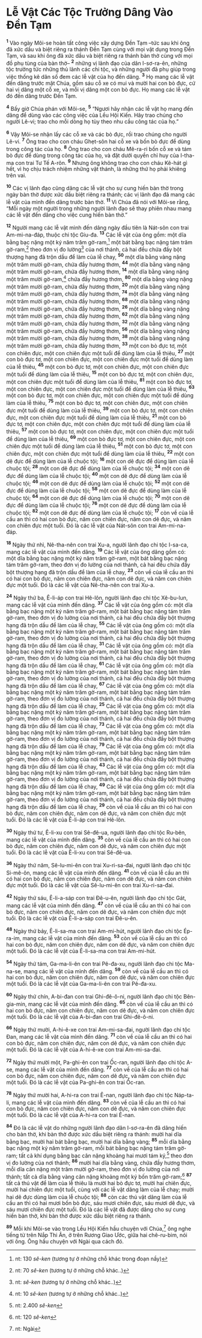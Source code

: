 # Lễ Vật Các Tộc Trưởng Dâng Vào Ðền Tạm
<sup><b>1</b></sup> Vào ngày Môi-se hoàn tất công việc xây dựng Ðền Tạm –tức sau khi ông đã xức dầu và biệt riêng ra thánh Ðền Tạm cùng với mọi vật dụng trong Ðền Tạm, và sau khi ông đã xức dầu và biệt riêng ra thánh bàn thờ cùng với mọi đồ phụ tùng của bàn thờ– <sup><b>2</b></sup> những vị lãnh đạo của dân I-sơ-ra-ên, những tộc trưởng tức những thủ lãnh các chi tộc, và những người đã phụ giúp trong việc thống kê dân số đem các lễ vật của họ đến dâng. <sup><b>3</b></sup> Họ mang các lễ vật đến dâng trước mặt Chúa, gồm sáu cỗ xe có mui và mười hai con bò đực, cứ hai vị dâng một cỗ xe, và mỗi vị dâng một con bò đực. Họ mang các lễ vật đó đến dâng trước Ðền Tạm.

<sup><b>4</b></sup> Bấy giờ Chúa phán với Môi-se, <sup><b>5</b></sup> “Ngươi hãy nhận các lễ vật họ mang đến dâng để dùng vào các công việc của Lều Hội Kiến. Hãy trao chúng cho người Lê-vi; trao cho mỗi dòng họ tùy theo nhu cầu công tác của họ.”

<sup><b>6</b></sup> Vậy Môi-se nhận lấy các cỗ xe và các bò đực, rồi trao chúng cho người Lê-vi. <sup><b>7</b></sup> Ông trao cho con cháu Ghẹt-sôn hai cỗ xe và bốn bò đực để dùng trong công tác của họ. <sup><b>8</b></sup> Ông trao cho con cháu Mê-ra-ri bốn cỗ xe và tám bò đực để dùng trong công tác của họ, và đặt dưới quyền chỉ huy của I-tha-ma con trai Tư Tế A-rôn. <sup><b>9</b></sup> Nhưng ông không trao cho con cháu Kê-hát gì hết, vì họ chịu trách nhiệm những vật thánh, là những thứ họ phải khiêng trên vai.

<sup><b>10</b></sup> Các vị lãnh đạo cũng dâng các lễ vật cho sự cung hiến bàn thờ trong ngày bàn thờ được xức dầu biệt riêng ra thánh; các vị lãnh đạo đã mang các lễ vật của mình đến dâng trước bàn thờ. <sup><b>11</b></sup> Vì Chúa đã nói với Môi-se rằng, “Mỗi ngày một người trong những người lãnh đạo sẽ thay phiên nhau mang các lễ vật đến dâng cho việc cung hiến bàn thờ.”

<sup><b>12</b></sup> Người mang các lễ vật mình đến dâng ngày đầu tiên là Nát-sôn con trai Am-mi-na-đáp, thuộc chi tộc Giu-đa. <sup><b>13</b></sup> Các lễ vật của ông gồm: một dĩa bằng bạc nặng một ký năm trăm gờ-ram,[^1-8f72ec83-e26f-4b87-9715-227755e283b1] một bát bằng bạc nặng tám trăm gờ-ram,[^2-8f72ec83-e26f-4b87-9715-227755e283b1] theo đơn vị đo lường[^3-8f72ec83-e26f-4b87-9715-227755e283b1] của nơi thánh, cả hai đều chứa đầy bột thượng hạng đã trộn dầu để làm của lễ chay, <sup><b>50</b></sup> một dĩa bằng vàng nặng một trăm mười gờ-ram, chứa đầy hương thơm, <sup><b>44</b></sup> một dĩa bằng vàng nặng một trăm mười gờ-ram, chứa đầy hương thơm, <sup><b>14</b></sup> một dĩa bằng vàng nặng một trăm mười gờ-ram,[^4-8f72ec83-e26f-4b87-9715-227755e283b1] chứa đầy hương thơm, <sup><b>80</b></sup> một dĩa bằng vàng nặng một trăm mười gờ-ram, chứa đầy hương thơm, <sup><b>20</b></sup> một dĩa bằng vàng nặng một trăm mười gờ-ram, chứa đầy hương thơm, <sup><b>74</b></sup> một dĩa bằng vàng nặng một trăm mười gờ-ram, chứa đầy hương thơm, <sup><b>68</b></sup> một dĩa bằng vàng nặng một trăm mười gờ-ram, chứa đầy hương thơm, <sup><b>26</b></sup> một dĩa bằng vàng nặng một trăm mười gờ-ram, chứa đầy hương thơm, <sup><b>62</b></sup> một dĩa bằng vàng nặng một trăm mười gờ-ram, chứa đầy hương thơm, <sup><b>32</b></sup> một dĩa bằng vàng nặng một trăm mười gờ-ram, chứa đầy hương thơm, <sup><b>56</b></sup> một dĩa bằng vàng nặng một trăm mười gờ-ram, chứa đầy hương thơm, <sup><b>38</b></sup> một dĩa bằng vàng nặng một trăm mười gờ-ram, chứa đầy hương thơm, <sup><b>33</b></sup> một con bò đực tơ, một con chiên đực, một con chiên đực một tuổi để dùng làm của lễ thiêu, <sup><b>27</b></sup> một con bò đực tơ, một con chiên đực, một con chiên đực một tuổi để dùng làm của lễ thiêu, <sup><b>45</b></sup> một con bò đực tơ, một con chiên đực, một con chiên đực một tuổi để dùng làm của lễ thiêu, <sup><b>15</b></sup> một con bò đực tơ, một con chiên đực, một con chiên đực một tuổi để dùng làm của lễ thiêu, <sup><b>81</b></sup> một con bò đực tơ, một con chiên đực, một con chiên đực một tuổi để dùng làm của lễ thiêu, <sup><b>63</b></sup> một con bò đực tơ, một con chiên đực, một con chiên đực một tuổi để dùng làm của lễ thiêu, <sup><b>75</b></sup> một con bò đực tơ, một con chiên đực, một con chiên đực một tuổi để dùng làm của lễ thiêu, <sup><b>39</b></sup> một con bò đực tơ, một con chiên đực, một con chiên đực một tuổi để dùng làm của lễ thiêu, <sup><b>21</b></sup> một con bò đực tơ, một con chiên đực, một con chiên đực một tuổi để dùng làm của lễ thiêu, <sup><b>57</b></sup> một con bò đực tơ, một con chiên đực, một con chiên đực một tuổi để dùng làm của lễ thiêu, <sup><b>69</b></sup> một con bò đực tơ, một con chiên đực, một con chiên đực một tuổi để dùng làm của lễ thiêu, <sup><b>51</b></sup> một con bò đực tơ, một con chiên đực, một con chiên đực một tuổi để dùng làm của lễ thiêu, <sup><b>22</b></sup> một con dê đực để dùng làm của lễ chuộc tội; <sup><b>16</b></sup> một con dê đực để dùng làm của lễ chuộc tội; <sup><b>28</b></sup> một con dê đực để dùng làm của lễ chuộc tội; <sup><b>34</b></sup> một con dê đực để dùng làm của lễ chuộc tội; <sup><b>40</b></sup> một con dê đực để dùng làm của lễ chuộc tội; <sup><b>46</b></sup> một con dê đực để dùng làm của lễ chuộc tội; <sup><b>52</b></sup> một con dê đực để dùng làm của lễ chuộc tội; <sup><b>58</b></sup> một con dê đực để dùng làm của lễ chuộc tội; <sup><b>64</b></sup> một con dê đực để dùng làm của lễ chuộc tội; <sup><b>70</b></sup> một con dê đực để dùng làm của lễ chuộc tội; <sup><b>76</b></sup> một con dê đực để dùng làm của lễ chuộc tội; <sup><b>82</b></sup> một con dê đực để dùng làm của lễ chuộc tội; <sup><b>17</b></sup> còn về của lễ cầu an thì có hai con bò đực, năm con chiên đực, năm con dê đực, và năm con chiên đực một tuổi. Ðó là các lễ vật của Nát-sôn con trai Am-mi-na-đáp.

<sup><b>18</b></sup> Ngày thứ nhì, Nê-tha-nên con trai Xu-a, người lãnh đạo chi tộc I-sa-ca, mang các lễ vật của mình đến dâng. <sup><b>19</b></sup> Các lễ vật của ông dâng gồm có: một dĩa bằng bạc nặng một ký năm trăm gờ-ram, một bát bằng bạc nặng tám trăm gờ-ram, theo đơn vị đo lường của nơi thánh, cả hai đều chứa đầy bột thượng hạng đã trộn dầu để làm của lễ chay, <sup><b>23</b></sup> còn về của lễ cầu an thì có hai con bò đực, năm con chiên đực, năm con dê đực, và năm con chiên đực một tuổi. Ðó là các lễ vật của Nê-tha-nên con trai Xu-a.

<sup><b>24</b></sup> Ngày thứ ba, Ê-li-áp con trai Hê-lôn, người lãnh đạo chi tộc Xê-bu-lun, mang các lễ vật của mình đến dâng. <sup><b>37</b></sup> Các lễ vật của ông gồm có: một dĩa bằng bạc nặng một ký năm trăm gờ-ram, một bát bằng bạc nặng tám trăm gờ-ram, theo đơn vị đo lường của nơi thánh, cả hai đều chứa đầy bột thượng hạng đã trộn dầu để làm của lễ chay, <sup><b>55</b></sup> Các lễ vật của ông gồm có: một dĩa bằng bạc nặng một ký năm trăm gờ-ram, một bát bằng bạc nặng tám trăm gờ-ram, theo đơn vị đo lường của nơi thánh, cả hai đều chứa đầy bột thượng hạng đã trộn dầu để làm của lễ chay, <sup><b>31</b></sup> Các lễ vật của ông gồm có: một dĩa bằng bạc nặng một ký năm trăm gờ-ram, một bát bằng bạc nặng tám trăm gờ-ram, theo đơn vị đo lường của nơi thánh, cả hai đều chứa đầy bột thượng hạng đã trộn dầu để làm của lễ chay, <sup><b>61</b></sup> Các lễ vật của ông gồm có: một dĩa bằng bạc nặng một ký năm trăm gờ-ram, một bát bằng bạc nặng tám trăm gờ-ram, theo đơn vị đo lường của nơi thánh, cả hai đều chứa đầy bột thượng hạng đã trộn dầu để làm của lễ chay, <sup><b>67</b></sup> Các lễ vật của ông gồm có: một dĩa bằng bạc nặng một ký năm trăm gờ-ram, một bát bằng bạc nặng tám trăm gờ-ram, theo đơn vị đo lường của nơi thánh, cả hai đều chứa đầy bột thượng hạng đã trộn dầu để làm của lễ chay, <sup><b>25</b></sup> Các lễ vật của ông gồm có: một dĩa bằng bạc nặng một ký năm trăm gờ-ram, một bát bằng bạc nặng tám trăm gờ-ram, theo đơn vị đo lường của nơi thánh, cả hai đều chứa đầy bột thượng hạng đã trộn dầu để làm của lễ chay, <sup><b>73</b></sup> Các lễ vật của ông gồm có: một dĩa bằng bạc nặng một ký năm trăm gờ-ram, một bát bằng bạc nặng tám trăm gờ-ram, theo đơn vị đo lường của nơi thánh, cả hai đều chứa đầy bột thượng hạng đã trộn dầu để làm của lễ chay, <sup><b>79</b></sup> Các lễ vật của ông gồm có: một dĩa bằng bạc nặng một ký năm trăm gờ-ram, một bát bằng bạc nặng tám trăm gờ-ram, theo đơn vị đo lường của nơi thánh, cả hai đều chứa đầy bột thượng hạng đã trộn dầu để làm của lễ chay, <sup><b>43</b></sup> Các lễ vật của ông gồm có: một dĩa bằng bạc nặng một ký năm trăm gờ-ram, một bát bằng bạc nặng tám trăm gờ-ram, theo đơn vị đo lường của nơi thánh, cả hai đều chứa đầy bột thượng hạng đã trộn dầu để làm của lễ chay, <sup><b>49</b></sup> Các lễ vật của ông gồm có: một dĩa bằng bạc nặng một ký năm trăm gờ-ram, một bát bằng bạc nặng tám trăm gờ-ram, theo đơn vị đo lường của nơi thánh, cả hai đều chứa đầy bột thượng hạng đã trộn dầu để làm của lễ chay, <sup><b>29</b></sup> còn về của lễ cầu an thì có hai con bò đực, năm con chiên đực, năm con dê đực, và năm con chiên đực một tuổi. Ðó là các lễ vật của Ê-li-áp con trai Hê-lôn.

<sup><b>30</b></sup> Ngày thứ tư, Ê-li-xu con trai Sê-đê-ua, người lãnh đạo chi tộc Ru-bên, mang các lễ vật của mình đến dâng. <sup><b>35</b></sup> còn về của lễ cầu an thì có hai con bò đực, năm con chiên đực, năm con dê đực, và năm con chiên đực một tuổi. Ðó là các lễ vật của Ê-li-xu con trai Sê-đê-ua.

<sup><b>36</b></sup> Ngày thứ năm, Sê-lu-mi-ên con trai Xu-ri-sa-đai, người lãnh đạo chi tộc Si-mê-ôn, mang các lễ vật của mình đến dâng. <sup><b>41</b></sup> còn về của lễ cầu an thì có hai con bò đực, năm con chiên đực, năm con dê đực, và năm con chiên đực một tuổi. Ðó là các lễ vật của Sê-lu-mi-ên con trai Xu-ri-sa-đai.

<sup><b>42</b></sup> Ngày thứ sáu, Ê-li-a-sáp con trai Ðê-u-ên, người lãnh đạo chi tộc Gát, mang các lễ vật của mình đến dâng. <sup><b>47</b></sup> còn về của lễ cầu an thì có hai con bò đực, năm con chiên đực, năm con dê đực, và năm con chiên đực một tuổi. Ðó là các lễ vật của Ê-li-a-sáp con trai Ðê-u-ên.

<sup><b>48</b></sup> Ngày thứ bảy, Ê-li-sa-ma con trai Am-mi-hút, người lãnh đạo chi tộc Ép-ra-im, mang các lễ vật của mình đến dâng. <sup><b>53</b></sup> còn về của lễ cầu an thì có hai con bò đực, năm con chiên đực, năm con dê đực, và năm con chiên đực một tuổi. Ðó là các lễ vật của Ê-li-sa-ma con trai Am-mi-hút.

<sup><b>54</b></sup> Ngày thứ tám, Ga-ma-li-ên con trai Pê-đa-xu, người lãnh đạo chi tộc Ma-na-se, mang các lễ vật của mình đến dâng. <sup><b>59</b></sup> còn về của lễ cầu an thì có hai con bò đực, năm con chiên đực, năm con dê đực, và năm con chiên đực một tuổi. Ðó là các lễ vật của Ga-ma-li-ên con trai Pê-đa-xu.

<sup><b>60</b></sup> Ngày thứ chín, A-bi-đan con trai Ghi-đê-ô-ni, người lãnh đạo chi tộc Bên-gia-min, mang các lễ vật của mình đến dâng. <sup><b>65</b></sup> còn về của lễ cầu an thì có hai con bò đực, năm con chiên đực, năm con dê đực, và năm con chiên đực một tuổi. Ðó là các lễ vật của A-bi-đan con trai Ghi-đê-ô-ni.

<sup><b>66</b></sup> Ngày thứ mười, A-hi-ê-xe con trai Am-mi-sa-đai, người lãnh đạo chi tộc Ðan, mang các lễ vật của mình đến dâng. <sup><b>71</b></sup> còn về của lễ cầu an thì có hai con bò đực, năm con chiên đực, năm con dê đực, và năm con chiên đực một tuổi. Ðó là các lễ vật của A-hi-ê-xe con trai Am-mi-sa-đai.

<sup><b>72</b></sup> Ngày thứ mười một, Pa-ghi-ên con trai Ốc-ran, người lãnh đạo chi tộc A-se, mang các lễ vật của mình đến dâng. <sup><b>77</b></sup> còn về của lễ cầu an thì có hai con bò đực, năm con chiên đực, năm con dê đực, và năm con chiên đực một tuổi. Ðó là các lễ vật của Pa-ghi-ên con trai Ốc-ran.

<sup><b>78</b></sup> Ngày thứ mười hai, A-hi-ra con trai Ê-nan, người lãnh đạo chi tộc Náp-ta-li, mang các lễ vật của mình đến dâng. <sup><b>83</b></sup> còn về của lễ cầu an thì có hai con bò đực, năm con chiên đực, năm con dê đực, và năm con chiên đực một tuổi. Ðó là các lễ vật của A-hi-ra con trai Ê-nan.

<sup><b>84</b></sup> Ðó là các lễ vật do những người lãnh đạo dân I-sơ-ra-ên đã dâng hiến cho bàn thờ, khi bàn thờ được xức dầu biệt riêng ra thánh: mười hai dĩa bằng bạc, mười hai bát bằng bạc, mười hai dĩa bằng vàng; <sup><b>85</b></sup> mỗi dĩa bằng bạc nặng một ký năm trăm gờ-ram, mỗi bát bằng bạc nặng tám trăm gờ-ram; tất cả khí dụng bằng bạc cân nặng khoảng hai mươi tám ký,[^5-8f72ec83-e26f-4b87-9715-227755e283b1] theo đơn vị đo lường của nơi thánh; <sup><b>86</b></sup> mười hai dĩa bằng vàng, chứa đầy hương thơm, mỗi dĩa cân nặng một trăm mười gờ-ram, theo đơn vị đo lường của nơi thánh; tất cả dĩa bằng vàng cân nặng khoảng một ký bốn trăm gờ-ram;[^6-8f72ec83-e26f-4b87-9715-227755e283b1] <sup><b>87</b></sup> tất cả thú vật để làm của lễ thiêu là mười hai bò đực tơ, mười hai chiên đực, mười hai chiên đực một tuổi, cùng với các lễ vật dâng làm của lễ chay; mười hai dê đực dùng làm của lễ chuộc tội; <sup><b>88</b></sup> còn các thú vật dâng làm của lễ cầu an thì có hai mươi bốn bò đực, sáu mươi chiên đực, sáu mươi dê đực, và sáu mươi chiên đực một tuổi. Ðó là các lễ vật đã được dâng cho sự cung hiến bàn thờ, khi bàn thờ được xức dầu biệt riêng ra thánh.

<sup><b>89</b></sup> Mỗi khi Môi-se vào trong Lều Hội Kiến hầu chuyện với Chúa,[^7-8f72ec83-e26f-4b87-9715-227755e283b1] ông nghe tiếng từ trên Nắp Thi Ân, ở trên Rương Giao Ước, giữa hai chê-ru-bim, nói với ông. Ông hầu chuyện với Ngài qua cách đó.

[^1-8f72ec83-e26f-4b87-9715-227755e283b1]: nt: 130 *sê-ken* (tương tự ở những chỗ khác trong đoạn nầy)
[^2-8f72ec83-e26f-4b87-9715-227755e283b1]: nt: 70 *sê-ken* (tương tự ở những chỗ khác..)
[^3-8f72ec83-e26f-4b87-9715-227755e283b1]: nt: *sê-ken* (tương tự ở những chỗ khác..)
[^4-8f72ec83-e26f-4b87-9715-227755e283b1]: nt: 10 *sê-ken* (tương tự ở những chỗ khác..)
[^5-8f72ec83-e26f-4b87-9715-227755e283b1]: nt: 2.400 *sê-ken*
[^6-8f72ec83-e26f-4b87-9715-227755e283b1]: nt: 120 *sê-ken*
[^7-8f72ec83-e26f-4b87-9715-227755e283b1]: nt: Ngài
